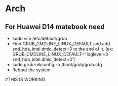 # Arch 

## For Huawei D14 matebook need
* sudo vim /etc/default/grub
* Find GRUB_CMDLINE_LINUX_DEFAULT and add snd_hda_intel.dmic_detect=0 to the end of it. (ex: GRUB_CMDLINE_LINUX_DEFAULT="loglevel=3 snd_hda_intel.dmic_detect=0")
* sudo grub-mkconfig -o /boot/grub/grub.cfg
* Reboot the system.

#THIS IS WORKING
